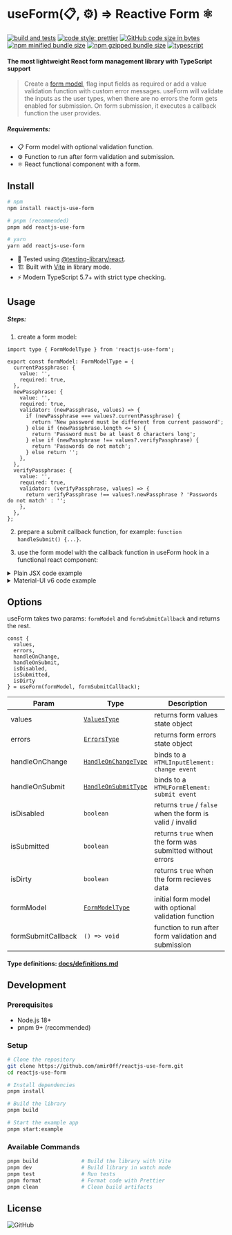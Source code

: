 # useForm(📋, ⚙️) ⇒ Reactive Form ⚛️

[![build and tests](https://github.com/amir0ff/reactjs-use-form/actions/workflows/ubuntu_node.yml/badge.svg)](https://github.com/amir0ff/reactjs-use-form/actions/workflows/ubuntu_node.yml)
[![code style: prettier](https://img.shields.io/badge/code_style-prettier-ff69b4.svg)](https://github.com/prettier/prettier)
[![GitHub code size in bytes](https://img.shields.io/github/languages/code-size/amir0ff/reactjs-use-form?label=repo%20size)](https://bundlephobia.com/package/reactjs-use-form)
[![npm minified bundle size](https://img.shields.io/bundlephobia/min/reactjs-use-form?label=minified)](https://bundlephobia.com/package/reactjs-use-form)
[![npm gzipped bundle size](https://img.shields.io/bundlephobia/minzip/reactjs-use-form?label=gzipped)](https://bundlephobia.com/package/reactjs-use-form)
[![typescript](https://img.shields.io/npm/types/reactjs-use-form?label=with)](https://github.com/amir0ff/reactjs-use-form/blob/main/docs/definitions.md)

#### The most lightweight React form management library with TypeScript support

> Create a [form model](#usage), flag input fields as required or add a value validation function with custom error messages. useForm will validate the inputs as the user types, when there are no errors the form gets enabled for submission. On form submission, it executes a callback function the user provides.

##### Requirements:

- 📋 Form model with optional validation function.
- ⚙️ Function to run after form validation and submission.
- ⚛️ React functional component with a form.

## Install

```bash
# npm
npm install reactjs-use-form

# pnpm (recommended)
pnpm add reactjs-use-form

# yarn
yarn add reactjs-use-form
```

- 🧪 Tested using [@testing-library/react](https://www.npmjs.com/package/@testing-library/react).
- 🏗️ Built with [Vite](https://vitejs.dev) in library mode.
- ⚡ Modern TypeScript 5.7+ with strict type checking.

## Usage

##### Steps:

1. create a form model:

```tsx
import type { FormModelType } from 'reactjs-use-form';

export const formModel: FormModelType = {
  currentPassphrase: {
    value: '',
    required: true,
  },
  newPassphrase: {
    value: '',
    required: true,
    validator: (newPassphrase, values) => {
      if (newPassphrase === values?.currentPassphrase) {
        return 'New password must be different from current password';
      } else if (newPassphrase.length <= 5) {
        return 'Password must be at least 6 characters long';
      } else if (newPassphrase !== values?.verifyPassphrase) {
        return 'Passwords do not match';
      } else return '';
    },
  },
  verifyPassphrase: {
    value: '',
    required: true,
    validator: (verifyPassphrase, values) => {
      return verifyPassphrase !== values?.newPassphrase ? 'Passwords do not match' : '';
    },
  },
};
```

2. prepare a submit callback function, for example: `function handleSubmit() {...}`.

3. use the form model with the callback function in useForm hook in a functional react component:

<details>
<summary> Plain JSX code example </summary>

```tsx
import React from 'react';
import { useForm } from 'reactjs-use-form';
import type { ValuesType } from 'reactjs-use-form';
import { formModel } from './formModel';

const ChangePassphraseComponent = () => {
  const {
    values,
    errors,
    handleOnChange,
    handleOnSubmit,
    isDisabled,
    isSubmitted,
    isDirty
  } = useForm(formModel, handleSubmit);

  const { currentPassphrase, newPassphrase, verifyPassphrase }: ValuesType = values;

  function handleSubmit() {
    if (isDirty) formSubmitCallback();
  }

  return (
    <form onSubmit={handleOnSubmit}>
      <div>
        <label>Current Passphrase</label>
        <input
          type="password"
          name="currentPassphrase"
          value={currentPassphrase}
          onChange={handleOnChange}
        />
        <span>{errors.currentPassphrase.message}</span>
      </div>
      <div>
        <label>New Passphrase</label>
        <input
          type="password"
          name="newPassphrase"
          value={newPassphrase}
          onChange={handleOnChange}
        />
        <span>{errors.newPassphrase.message}</span>
      </div>
      <div>
        <label>Verify Passphrase</label>
        <input
          type="password"
          name="verifyPassphrase"
          value={verifyPassphrase}
          onChange={handleOnChange}
        />
        <span>{errors.verifyPassphrase.message}</span>
      </div>
      <span>{isSubmitted ? 'Passphrase has been changed!' : null}</span>
      <button type="submit" disabled={isDisabled}>
        <span>Submit</span>
      </button>
    </form>
  );
};
```

</details>
<details>
<summary> Material-UI v6 code example</summary>

```tsx
import React from 'react';
import { Alert, Button, FormControl, FormGroup, FormHelperText, TextField } from '@mui/material';
import { useForm } from 'reactjs-use-form';
import type { ValuesType } from 'reactjs-use-form';
import { formModel } from './formModel';

const ChangePassphraseComponent = () => {
  const {
    values,
    errors,
    handleOnChange,
    handleOnSubmit,
    isDisabled,
    isSubmitted,
    isDirty
  } = useForm(formModel, handleSubmit);

  const { currentPassphrase, newPassphrase, verifyPassphrase }: ValuesType = values;

  function handleSubmit() {
    if (isDirty) formSubmitCallback();
  }

  return (
    <form onSubmit={handleOnSubmit}>
      <FormGroup>
        <FormControl>
          <TextField
            required={true}
            label='Current Passphrase'
            type='password'
            name='currentPassphrase'
            error={errors.currentPassphrase.hasError}
            value={currentPassphrase}
            onChange={handleOnChange} />
          <FormHelperText error={errors.currentPassphrase.hasError}>
            {errors.currentPassphrase.message}
          </FormHelperText>
        </FormControl>
      </FormGroup>
      <FormGroup>
        <FormControl>
          <TextField
            required={true}
            label='New Passphrase'
            type='password'
            name='newPassphrase'
            error={errors.newPassphrase.hasError}
            value={newPassphrase}
            onChange={handleOnChange} />
          <FormHelperText error={errors.newPassphrase.hasError}>
            {errors.newPassphrase.message}
          </FormHelperText>
        </FormControl>
      </FormGroup>
      <FormGroup>
        <FormControl>
          <TextField
            required={true}
            label='Verify Passphrase'
            type='password'
            name='verifyPassphrase'
            error={errors.verifyPassphrase.hasError}
            value={verifyPassphrase}
            onChange={handleOnChange} />
          <FormHelperText error={errors.verifyPassphrase.hasError}>
            {errors.verifyPassphrase.message}
          </FormHelperText>
        </FormControl>
      </FormGroup>
      {isSubmitted ? <Alert variant='standard' severity='success'>
        Passphrase has been changed!
      </Alert> : null}
      <Button variant="contained" type='submit' disabled={isDisabled}>
        Submit
      </Button>
    </form>
  );
};
```

</details>

## Options

useForm takes two params: `formModel` and `formSubmitCallback` and returns the rest.

```tsx
const {
  values,
  errors,
  handleOnChange,
  handleOnSubmit,
  isDisabled,
  isSubmitted,
  isDirty
} = useForm(formModel, formSubmitCallback);
```

| Param              | Type                                                           | Description                                               |
| ------------------ | -------------------------------------------------------------- | --------------------------------------------------------- |
| values             | [`ValuesType`](https://github.com/amir0ff/reactjs-use-form/blob/main/docs/definitions.md#valuestype)                 | returns form values state object                          |
| errors             | [`ErrorsType`](https://github.com/amir0ff/reactjs-use-form/blob/main/docs/definitions.md#errorstype)                 | returns form errors state object                          |
| handleOnChange     | [`HandleOnChangeType`](https://github.com/amir0ff/reactjs-use-form/blob/main/docs/definitions.md#handleonchangetype) | binds to a `HTMLInputElement: change event`               |
| handleOnSubmit     | [`HandleOnSubmitType`](https://github.com/amir0ff/reactjs-use-form/blob/main/docs/definitions.md#handleonsubmittype) | binds to a `HTMLFormElement: submit event`                |
| isDisabled         | `boolean`                                                      | returns `true` / `false` when the form is valid / invalid |
| isSubmitted        | `boolean`                                                      | returns `true` when the form was submitted without errors |
| isDirty        | `boolean`                                                      | returns `true` when the form recieves data |
| formModel          | [`FormModelType`](https://github.com/amir0ff/reactjs-use-form/blob/main/docs/definitions.md#formmodeltype)           | initial form model with optional validation function      |
| formSubmitCallback | `() => void`                                                   | function to run after form validation and submission      |

#### Type definitions: [docs/definitions.md](https://github.com/amir0ff/reactjs-use-form/blob/main/docs/definitions.md)

## Development

### Prerequisites
- Node.js 18+
- pnpm 9+ (recommended)

### Setup
```bash
# Clone the repository
git clone https://github.com/amir0ff/reactjs-use-form.git
cd reactjs-use-form

# Install dependencies
pnpm install

# Build the library
pnpm build

# Start the example app
pnpm start:example
```

### Available Commands
```bash
pnpm build              # Build the library with Vite
pnpm dev                # Build library in watch mode
pnpm test               # Run tests
pnpm format             # Format code with Prettier
pnpm clean              # Clean build artifacts
```

## License

![GitHub](https://img.shields.io/github/license/amir0ff/reactjs-use-form?color=blue)
